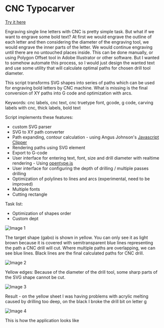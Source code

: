 CNC Typocarver
==========

[Try it here](https://rawgit.valky.eu/gabonator/Projects/master/TypoCnc/typo.html)

Engraving single line letters with CNC is pretty simple task. But what if we want to engrave some bold text? At first we would engrave the outline of each letter and then considering the diameter of the engraving tool, we would engrave the inner parts of the letter. We would continue engraving until there are no untouched places inside. This can be done manually, or using Polygon Offset tool in Adobe Illustrator or other software. But I wanted to somehow automate this process, so I would just design the wanted text and use some utility that will calculate optimal paths for chosen drill tool diameter.

This script transforms SVG shapes into series of paths which can be used for engraving bold letters by CNC machine. What is missing is the final conversion of XY paths into G code and optimization with arcs. 

Keywords: cnc labels, cnc text, cnc truetype font, gcode, g code, carving labels with cnc, thick labels, bold text

Script implements these features:
- custom SVG parser
- SVG to XY path converter
- Path expanding, contour calculation - using Angus Johnson's [Javascript Clipper](http://sourceforge.net/projects/jsclipper/)
- Rendering paths using SVG element
- Export to G-code
- User interface for entering text, font, size and drill diameter with realtime rendering - Using [opentype.js](http://nodebox.github.io/opentype.js/)
- User interface for configuring the depth of drilling / multiple passes drilling
- Optimization of polylines to lines and arcs (experimental, need to be improved)
- Multiple fonts
- Cutting rectangle

Task list:
- Optimization of shapes order
- Custom dept


![Image 1](sample.png)

The target shape (gabo) is shown in yellow. You can only see it as light brown because it is covered with semitransparent blue lines representing the path a CNC drill 
will cut. Where multiple paths are overlapping, we can see blue lines. Black lines are the final calculated paths for CNC drill.

![Image 2](detail.png)

Yellow edges: Because of the diameter of the drill tool, some sharp parts of the SVG shape cannot be cut.

![Image 3](result.jpg)

Result - on the yellow sheet I was having problems with acrylic melting caused by drilling too deep, on the black I broke the drill bit on letter g

![Image 4](screenshot.png)

This is how the application looks like
